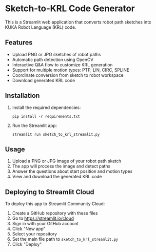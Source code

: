 # Sketch-to-KRL Code Generator

This is a Streamlit web application that converts robot path sketches into KUKA Robot Language (KRL) code.

## Features

- Upload PNG or JPG sketches of robot paths
- Automatic path detection using OpenCV
- Interactive Q&A flow to customize KRL generation
- Support for multiple motion types: PTP, LIN, CIRC, SPLINE
- Coordinate conversion from sketch to robot workspace
- Download generated KRL code

## Installation

1. Install the required dependencies:
   ```
   pip install -r requirements.txt
   ```

2. Run the Streamlit app:
   ```
   streamlit run sketch_to_krl_streamlit.py
   ```

## Usage

1. Upload a PNG or JPG image of your robot path sketch
2. The app will process the image and detect paths
3. Answer the questions about start position and motion types
4. View and download the generated KRL code

## Deploying to Streamlit Cloud

To deploy this app to Streamlit Community Cloud:

1. Create a GitHub repository with these files
2. Go to https://streamlit.io/cloud
3. Sign in with your GitHub account
4. Click "New app"
5. Select your repository
6. Set the main file path to `sketch_to_krl_streamlit.py`
7. Click "Deploy"